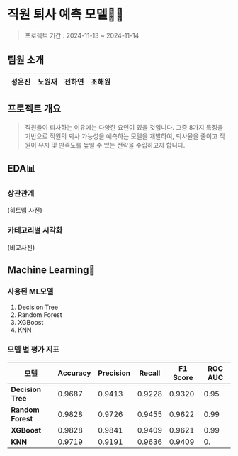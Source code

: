 # 직원 퇴사 예측 모델🏃‍♂️
> 프로젝트 기간 : 2024-11-13 ~ 2024-11-14

## 팀원 소개
| 성은진 | 노원재 | 전하연 | 조해원 | 
|--|--|--|--|

## 프로젝트 개요
> 직원들이 퇴사하는 이유에는 다양한 요인이 있을 것입니다. 그중 8가지 특징을 기반으로 직원의 퇴사 가능성을 예측하는 모델을 개발하여, 퇴사율을 줄이고 직원이 유지 및 만족도를 높일 수 있는 전략을 수립하고자 합니다.

## EDA📊

### 상관관계
(히트맵 사진)
### 카테고리별 시각화
(비교사진)

## Machine Learning🧠

### **사용된 ML모델**
1. Decision Tree
2. Random Forest
3. XGBoost
4. KNN

### 모델 별 평가 지표
| 모델 | Accuracy | Precision | Recall | F1 Score | ROC AUC |
| --- | --- | --- | --- | --- | --- |
| **Decision Tree** | 0.9687 | 0.9413 | 0.9228 | 0.9320 | 0.95 |
| **Random Forest** | 0.9828 | 0.9726 | 0.9455 | 0.9622 | 0.99 |
| **XGBoost** | 0.9828 | 0.9841 | 0.9409 | 0.9621 | 0.99 |
| **KNN** | 0.9719 | 0.9191 | 0.9636 | 0.9409 | 0. |
